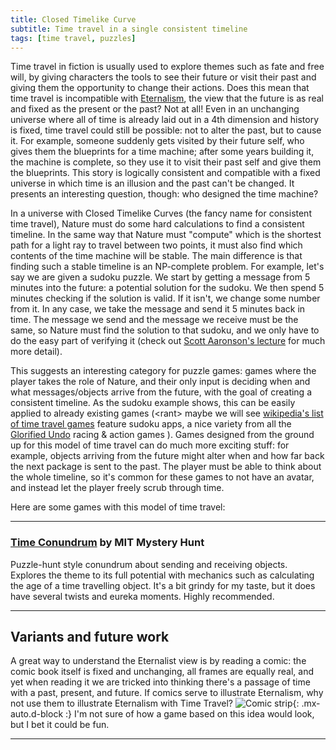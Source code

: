 ```yaml
---
title: Closed Timelike Curve
subtitle: Time travel in a single consistent timeline
tags: [time travel, puzzles]
---
```


Time travel in fiction is usually used to explore themes such as fate and free will, by giving characters the tools to see their future 
or visit their past and giving them the opportunity to change their actions. Does this mean that time travel is incompatible with [Eternalism](https://en.wikipedia.org/wiki/Eternalism_(philosophy_of_time)),
the view that the future is as real and fixed as the present or the past? Not at all! Even in an unchanging universe where all of time is already
laid out in a 4th dimension and history is fixed, time travel could still be possible: not to alter the past, but to cause it. For example, someone
suddenly gets visited by their future self, who gives them the blueprints for a time machine; after some years building it, the machine is complete,
so they use it to visit their past self and give them the blueprints. This story is logically consistent and compatible with a fixed universe in which
time is an illusion and the past can't be changed. It presents an interesting question, though: who designed the time machine?

In a universe with Closed Timelike Curves (the fancy name for consistent time travel),
Nature must do some hard calculations to find a consistent timeline. In the same way that Nature must "compute" which is the shortest path for a light
ray to travel between two points, it must also find which contents of the time machine will be stable. The main difference is that finding such a stable
timeline is an NP-complete problem. For example, let's say we are given a sudoku puzzle. We start by getting a message from 5 minutes into the future:
a potential solution for the sudoku. We then spend 5 minutes checking if the solution is valid. If it isn't, we change some number from it.
In any case, we take the message and send it 5 minutes back in time. The message we send and the message we receive must be the same, so Nature must
find the solution to that sudoku, and we only have to do the easy part of verifying it (check out 
[Scott Aaronson's lecture](https://www.scottaaronson.com/democritus/lec19.html) for much more detail).

This suggests an interesting category for puzzle games: games where the player takes the role of Nature, and their only input is deciding when and what
messages/objects arrive from the future, with the goal of creating a consistent timeline. As the sudoku example shows, this can be easily applied to
already existing games (&lt;rant> maybe we will see [wikipedia's list of time travel games](https://en.wikipedia.org/wiki/List_of_games_containing_time_travel)
feature sudoku apps, a nice variety from all the [Glorified Undo](/time-genres/glorified-undo) racing & action games </rant>). Games designed from the
ground up for this model of time travel can do much more exciting stuff: for example, objects arriving from the future might alter when and how far
back the next package is sent to the past. The player must be able to think about the whole timeline, so it's common for these games to not have an
avatar, and instead let the player freely scrub through time.

Here are some games with this model of time travel:

-----

### [Time Conundrum](https://puzzles.mit.edu/2013/coinheist.com/get_smart/time_conundrum/) by MIT Mystery Hunt

Puzzle-hunt style conundrum about sending and receiving objects. Explores the theme to its full potential with mechanics such as 
calculating the age of a time travelling object. It's a bit grindy for my taste, but it does have several twists and eureka moments.
Highly recommended.

-----

## Variants and future work

A great way to understand the Eternalist view is by reading a comic: the comic book itself is fixed and unchanging, all frames are equally
real, and yet when reading it we are tricked into thinking there's a passage of time with a past, present, and future. If comics serve to
illustrate Eternalism, why not use them to illustrate Eternalism with Time Travel?
![Comic strip](https://pbs.twimg.com/media/Ddqm4hpV4AEfoQZ?format=jpg&name=900x900){: .mx-auto.d-block :}
I'm not sure of how a game based on this idea would look, but I bet it could be fun.

-----